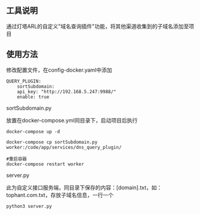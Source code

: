 ## 工具说明

通过灯塔ARL的自定义"域名查询插件"功能，将其他渠道收集到的子域名添加至项目

## 使用方法

修改配置文件，在config-docker.yaml中添加

```
QUERY_PLUGIN:
	sortSubdomain:
    api_key: "http://192.168.5.247:9988/"
    enable: true
```

sortSubdomain.py

放置在docker-compose.yml同目录下，启动项目后执行

```
docker-compose up -d

docker-compose cp sortSubdomain.py worker:/code/app/services/dns_query_plugin/

#重启容器
docker-compose restart worker
```

server.py

此为自定义接口服务端，同目录下保存的内容：[domain].txt，如：tophant.com.txt，存放子域名信息，一行一个

```
python3 server.py
```

